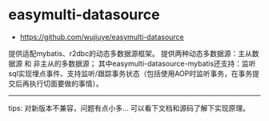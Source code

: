 # easymulti-datasource

- https://github.com/wujiuye/easymulti-datasource

提供适配mybatis、r2dbc的动态多数据源框架。
提供两种动态多数据源：主从数据源 和 非主从的多数据源；
其中easymulti-datasource-mybatis还支持：监听sql实现埋点事件、支持监听/跟踪事务状态（包括使用AOP时监听事务，在事务提交后再执行切面要做的事情）。

---

tips: 对新版本不兼容，问题有点小多...
可以看下文档和源码了解下实现原理。
